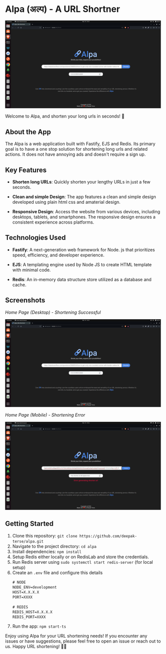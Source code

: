 # Alpa (अल्प) - A URL Shortner

![Alpa ](screenshots/desktop_1.png)

Welcome to Alpa, and shorten your long urls in seconds! 🔗


## About the App

The Alpa is a web application built with Fastify, EJS and Redis. Its primary goal is to have a one stop solution for shortening long urls and related actions. It does not have annoying ads and doesn't require a sign up.


## Key Features

- **Shorten long URLs**: Quickly shorten your lengthy URLs in just a few seconds.

- **Clean and simple Design**: The app features a clean and simple design developed using plain html css and amaterial design.

- **Responsive Design**: Access the website from various devices, including desktops, tablets, and smartphones. The responsive design ensures a consistent experience across platforms.


## Technologies Used

- **Fastify**: A next-generation web framework for Node. js that prioritizes speed, efficiency, and developer experience.

- **EJS**: A templating engine used by Node JS to create HTML template with minimal code.

- **Redis**: An in-memory data structure store utilized as a database and cache.


## Screenshots

_Home Page (Desktop) - Shortening Successful_

![Home Page (Desktop)](screenshots/desktop_1.png)


_Home Page (Mobile) - Shortening Error_

![Home Page (Mobile)](screenshots/desktop_2.png) 


## Getting Started

1. Clone this repository: `git clone https://github.com/deepak-terse/alpa.git`
2. Navigate to the project directory: `cd alpa`
3. Install dependencies: `npm install`
4. Setup Redis either locally or on RedisLab and store the credentials.
5. Run Redis server using `sudo systemctl start redis-server` (for local setup)
5. Create an `.env` file and configure this details
    ```
    # NODE
    NODE_ENV=development
    HOST=X.X.X.X
    PORT=XXXX

    # REDIS
    REDIS_HOST=X.X.X.X
    REDIS_PORT=XXXX
    ```
6. Run the app: `npm start-ts`


Enjoy using Alpa for your URL shortening needs! If you encounter any issues or have suggestions, please feel free to open an issue or reach out to us. Happy URL shortening! 🔖🌟
